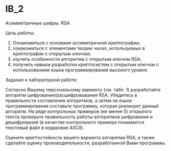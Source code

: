 # IB_2

Асимметричные шифры. RSA

Цель работы: 
  1) Ознакомиться с основами ассиметричной криптографии; 
  2) ознакомиться с элементами теории чисел, используемых в криптографии с открытым ключом; 
  3) изучить особенности алгоритма с открытым ключом RSA; 
  4) получить навыки разработки криптосистем с открытым ключом с использованием языка программирования высокого уровня. 

Задание к лабораторной работе: 
  
 Согласно Вашему персональному варианту (см. табл. 1) разработайте алгоритм шифрования/расшифровывания RSA. 
 Убедитесь в правильности составления алгоритмов, а затем на языке программирования составьте программу, которая реализует данный алгоритм. 
 На ряде контрольных примеров (не менее 5) открытого текста проверьте правильность работы алгоритмов шифрования и дешифрования (в качестве контрольного примера понимается текстовый файл в кодировке ASCII). 

Оцените криптостойкость вашего варианта алгоритма RSA, а также сделайте оценку производительности, разработанной Вами программы. 
